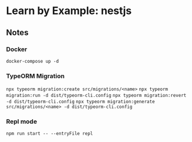 # Learn by Example: nestjs

## Notes

### Docker

`docker-compose up -d`

### TypeORM Migration

`npx typeorm migration:create src/migrations/<name>`
`npx typeorm migration:run -d dist/typeorm-cli.config`
`npx typeorm migration:revert -d dist/typeorm-cli.config`
`npx typeorm migration:generate src/migrations/<name> -d dist/typeorm-cli.config`


### Repl mode

`npm run start -- --entryFile repl`